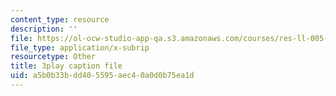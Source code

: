 ```yaml
---
content_type: resource
description: ''
file: https://ol-ocw-studio-app-qa.s3.amazonaws.com/courses/res-ll-005-mathematics-of-big-data-and-machine-learning-january-iap-2020/a5b0b33bdd405595aec40a0d0b75ea1d_mbr667kATEg.vtt
file_type: application/x-subrip
resourcetype: Other
title: 3play caption file
uid: a5b0b33b-dd40-5595-aec4-0a0d0b75ea1d
---
```

